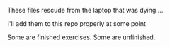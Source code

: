 These files rescude from the laptop that was dying....

I'll add them to this repo properly at some point

Some are finished exercises. Some are unfinished.